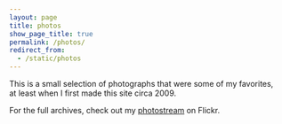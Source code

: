 ```yaml
---
layout: page
title: photos
show_page_title: true
permalink: /photos/
redirect_from:
  - /static/photos
---
```


This is a small selection of photographs that were some of my favorites,<br/>
at least when I first made this site circa 2009.

For the full archives, check out my
[photostream](http://www.flickr.com/photos/chrispcampbell/) on Flickr.
<br/>
<br/>

<script src="https://ajax.googleapis.com/ajax/libs/jquery/1.12.4/jquery.min.js"></script>

<script src="{{ base.url | prepend: site.url }}/assets/js/photos.js"></script>

<style>
<!--
#thumb_container {
    position: relative;
    float: left;
    background-color:transparent;
    //background-color:#000000;
    //width: 332px;
    width: 249px;
    padding: 0px;
}

#thumb_container ul#thumb_list {
    margin: 0;
    padding: 0;
}

#thumb_container ul#thumb_list li {
    margin: 0;
    position: relative;
    padding: 0;
    float: left;
    list-style: none;
}

.table_content {
    width: 950px;
    margin-left: auto;
    margin-right: auto;
}

#image_container {
    margin-left: 40px;
    float: left;
    //float: right;
}

.main_img_div {
    //border: 1px solid green;
    width: 450px;
    //height: 450px;
    height: 581px;
    display: table-cell;
    text-align: center;
    vertical-align: middle;
}

.main_img {
    vertical-align: middle;
}

.cell_img {
    padding: 4px;
    float: left;
    cursor: pointer;
}
-->
</style>

<div id="thumb_container">
    <ul id="thumb_list">
        <!-- The function displayThumbs() uses this unordered list -->
    </ul>
</div>

<div id="image_container">
    <div>
    </div>
</div>

